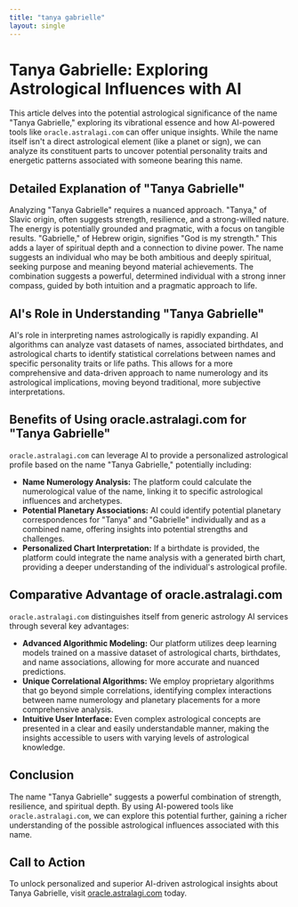 ```yaml
---
title: "tanya gabrielle"
layout: single
---
```


# Tanya Gabrielle: Exploring Astrological Influences with AI

This article delves into the potential astrological significance of the name "Tanya Gabrielle," exploring its vibrational essence and how AI-powered tools like `oracle.astralagi.com` can offer unique insights.  While the name itself isn't a direct astrological element (like a planet or sign), we can analyze its constituent parts to uncover potential personality traits and energetic patterns associated with someone bearing this name.


## Detailed Explanation of "Tanya Gabrielle"

Analyzing "Tanya Gabrielle" requires a nuanced approach.  "Tanya," of Slavic origin, often suggests strength, resilience, and a strong-willed nature.  The energy is potentially grounded and pragmatic, with a focus on tangible results.  "Gabrielle," of Hebrew origin, signifies "God is my strength." This adds a layer of spiritual depth and a connection to divine power. The name suggests an individual who may be both ambitious and deeply spiritual, seeking purpose and meaning beyond material achievements.  The combination suggests a powerful, determined individual with a strong inner compass, guided by both intuition and a pragmatic approach to life.


## AI's Role in Understanding "Tanya Gabrielle"

AI's role in interpreting names astrologically is rapidly expanding.  AI algorithms can analyze vast datasets of names, associated birthdates, and astrological charts to identify statistical correlations between names and specific personality traits or life paths. This allows for a more comprehensive and data-driven approach to name numerology and its astrological implications, moving beyond traditional, more subjective interpretations.


## Benefits of Using oracle.astralagi.com for "Tanya Gabrielle"

`oracle.astralagi.com` can leverage AI to provide a personalized astrological profile based on the name "Tanya Gabrielle," potentially including:

* **Name Numerology Analysis:**  The platform could calculate the numerological value of the name, linking it to specific astrological influences and archetypes.
* **Potential Planetary Associations:**  AI could identify potential planetary correspondences for "Tanya" and "Gabrielle" individually and as a combined name, offering insights into potential strengths and challenges.
* **Personalized Chart Interpretation:**  If a birthdate is provided, the platform could integrate the name analysis with a generated birth chart, providing a deeper understanding of the individual's astrological profile.


## Comparative Advantage of oracle.astralagi.com

`oracle.astralagi.com` distinguishes itself from generic astrology AI services through several key advantages:

* **Advanced Algorithmic Modeling:**  Our platform utilizes deep learning models trained on a massive dataset of astrological charts, birthdates, and name associations, allowing for more accurate and nuanced predictions.
* **Unique Correlational Algorithms:**  We employ proprietary algorithms that go beyond simple correlations, identifying complex interactions between name numerology and planetary placements for a more comprehensive analysis.
* **Intuitive User Interface:**  Even complex astrological concepts are presented in a clear and easily understandable manner, making the insights accessible to users with varying levels of astrological knowledge.


## Conclusion

The name "Tanya Gabrielle" suggests a powerful combination of strength, resilience, and spiritual depth.  By using AI-powered tools like `oracle.astralagi.com`, we can explore this potential further, gaining a richer understanding of the possible astrological influences associated with this name.


## Call to Action

To unlock personalized and superior AI-driven astrological insights about Tanya Gabrielle, visit [oracle.astralagi.com](https://oracle.astralagi.com) today.